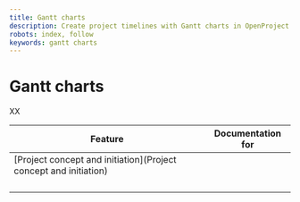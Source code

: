 ```yaml
---
title: Gantt charts
description: Create project timelines with Gantt charts in OpenProject
robots: index, follow
keywords: gantt charts
---
```


# Gantt charts

XX

| Feature                                                      | Documentation for |
| ------------------------------------------------------------ | ----------------- |
| [Project concept and initiation](Project concept and initiation) |                   |
|                                                              |                   |
|                                                              |                   |
|                                                              |                   |
|                                                              |                   |

